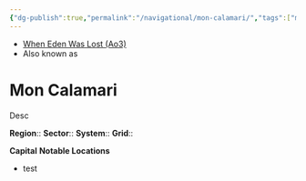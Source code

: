 ```yaml
---
{"dg-publish":true,"permalink":"/navigational/mon-calamari/","tags":["map","retraining","planet","unfinished"]}
---
```


- [When Eden Was Lost (Ao3)](https://archiveofourown.org/works/19334440/chapters/45992584)
- Also known as 
# Mon Calamari
Desc

**Region**::
**Sector**::
**System**::
**Grid**::

**Capital**
**Notable Locations**
- test
